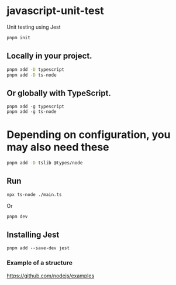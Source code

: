 # javascript-unit-test
 Unit testing using Jest

```bash
pnpm init
```

## Locally in your project.
```bash
pnpm add -D typescript
pnpm add -D ts-node
```

## Or globally with TypeScript.
```shell
pnpm add -g typescript
pnpm add -g ts-node
```

# Depending on configuration, you may also need these
```bash
pnpm add -D tslib @types/node
```

## Run

```bash
npx ts-node ./main.ts
```
Or
```bash
pnpm dev
```

## Installing Jest
```
pnpm add --save-dev jest
```

### Example of a structure
https://github.com/nodejs/examples
